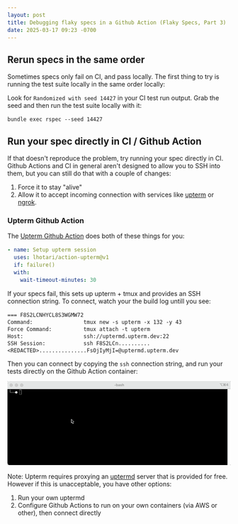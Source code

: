 ```yaml
---
layout: post
title: Debugging flaky specs in a Github Action (Flaky Specs, Part 3)
date: 2025-03-17 09:23 -0700
---
```


## Rerun specs in the same order

Sometimes specs only fail on CI, and pass locally.  The first thing to try is running the test suite locally in the same order locally:

Look for `Randomized with seed 14427` in your CI test run output. Grab the seed and then run the test suite locally with it:

```shell
bundle exec rspec --seed 14427
```

## Run your spec directly in CI / Github Action

If that doesn't reproduce the problem, try running your spec directly in CI.  Github Actions and CI in general aren't designed to allow you to SSH into them, but you can still do that with a couple of changes:

1. Force it to stay "alive" 
2. Allow it to accept incoming connection with services like [upterm](https://upterm.dev/) or [ngrok](https://ngrok.com/). 

### Upterm Github Action 

The [Upterm Github Action](https://github.com/marketplace/actions/debugging-with-ssh) does both of these things for you:

```yaml
- name: Setup upterm session
  uses: lhotari/action-upterm@v1
  if: failure()
  with:
    wait-timeout-minutes: 30
```

If your specs fail, this sets up upterm + tmux and provides an SSH connection string. To connect, watch your the build log untill you see:

```shell
=== F8S2LCNHYCL8S3WGMW72                                                                                                 
Command:                tmux new -s upterm -x 132 -y 43                                                                 
Force Command:          tmux attach -t upterm                                                                           
Host:                   ssh://uptermd.upterm.dev:22                                                                     
SSH Session:            ssh F8S2LCn..........<REDACTED>...............FsOjIyMjI=@uptermd.upterm.dev
```

Then you can connect by copying the `ssh` connection string, and run your tests directly on the Github Action container:

![upterm](assets/images/upterm.gif)

Note:  Upterm requires proxying an [uptermd](https://github.com/owenthereal/upterm/tree/master/cmd/uptermd) server that is provided for free. However if this is unacceptable, you have other options:

1. Run your own uptermd
2. Configure Github Actions to run on your own containers (via AWS or other), then connect directly 
